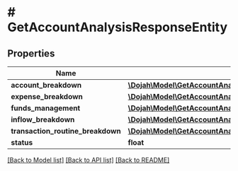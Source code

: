 # # GetAccountAnalysisResponseEntity

## Properties

Name | Type | Description | Notes
------------ | ------------- | ------------- | -------------
**account_breakdown** | [**\Dojah\Model\GetAccountAnalysisResponseEntityAccountBreakdown**](GetAccountAnalysisResponseEntityAccountBreakdown.md) |  | [optional]
**expense_breakdown** | [**\Dojah\Model\GetAccountAnalysisResponseEntityExpenseBreakdown**](GetAccountAnalysisResponseEntityExpenseBreakdown.md) |  | [optional]
**funds_management** | [**\Dojah\Model\GetAccountAnalysisResponseEntityFundsManagement**](GetAccountAnalysisResponseEntityFundsManagement.md) |  | [optional]
**inflow_breakdown** | [**\Dojah\Model\GetAccountAnalysisResponseEntityInflowBreakdown**](GetAccountAnalysisResponseEntityInflowBreakdown.md) |  | [optional]
**transaction_routine_breakdown** | [**\Dojah\Model\GetAccountAnalysisResponseEntityTransactionRoutineBreakdown**](GetAccountAnalysisResponseEntityTransactionRoutineBreakdown.md) |  | [optional]
**status** | **float** |  | [optional]

[[Back to Model list]](../../README.md#models) [[Back to API list]](../../README.md#endpoints) [[Back to README]](../../README.md)
